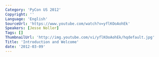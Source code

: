 ```yaml
---
Category: 'PyCon US 2012'
Copyright: ''
Language: 'English'
SourceUrl: 'https://www.youtube.com/watch?v=yflKOoAohEk'
Speakers: [Jesse Noller]
Tags: []
ThumbnailUrl: 'http://img.youtube.com/vi/yflKOoAohEk/hqdefault.jpg'
Title: 'Introduction and Welcome'
date: '2012-03-09'
---
```



